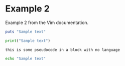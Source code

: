 # Example 2
Example 2 from the Vim documentation.

<!-- :Tangle DIRNAME/FILENAME.out -->
<!-- :Tangle(python) DIRNAME/FILENAME.py -->

```ruby
puts "Sample text"
```

```python
print("Sample text")
```

```
this is some pseudocode in a block with no language
```

```bash
echo "Sample text"
```
